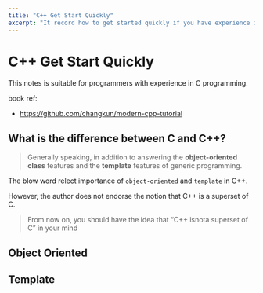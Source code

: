 ```yaml
---
title: "C++ Get Start Quickly"
excerpt: "It record how to get started quickly if you have experience in C programming."
---
```


# C++ Get Start Quickly

This notes is suitable for programmers with experience in C programming.

book ref: 

- https://github.com/changkun/modern-cpp-tutorial


## What is the difference between C and C++?

> Generally speaking, in addition to answering the **object-oriented class** features and the **template** features of generic programming.

The blow word relect importance of `object-oriented` and `template` in C++.

However, the author does not endorse the notion that C++ is a superset of C.

> From now on, you should have the idea that “C++ isnota superset of C” in your mind

## Object Oriented




## Template

